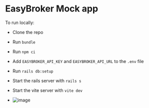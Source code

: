 # EasyBroker Mock app

To run locally:

- Clone the repo
- Run `bundle`
- Run `npm ci`
- Add `EASYBROKER_API_KEY` and `EASYBROKER_API_URL` to the `.env` file
- Run `rails db:setup`
- Start the rails server with `rails s`
- Start the vite server with `vite dev`

- ![image](https://github.com/user-attachments/assets/f7ecc8d2-6b93-4fdc-b1b6-bd2068c96a68)
